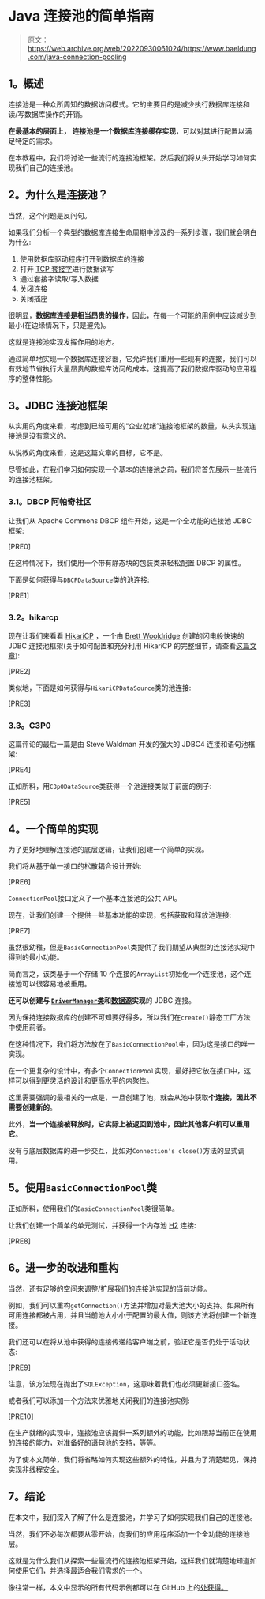 # Java 连接池的简单指南

> 原文：<https://web.archive.org/web/20220930061024/https://www.baeldung.com/java-connection-pooling>

## **1。概述**

连接池是一种众所周知的数据访问模式。它的主要目的是减少执行数据库连接和读/写数据库操作的开销。

**在最基本的层面上，** **连接池是一个数据库连接缓存实现**，可以对其进行配置以满足特定的需求。

在本教程中，我们将讨论一些流行的连接池框架。然后我们将从头开始学习如何实现我们自己的连接池。

## **2。为什么是连接池？**

当然，这个问题是反问句。

如果我们分析一个典型的数据库连接生命周期中涉及的一系列步骤，我们就会明白为什么:

1.  使用数据库驱动程序打开到数据库的连接
2.  打开 [TCP 套接字](https://web.archive.org/web/20221126232712/https://en.wikipedia.org/wiki/Network_socket)进行数据读写
3.  通过套接字读取/写入数据
4.  关闭连接
5.  关闭插座

很明显，**数据库连接是相当昂贵的操作**，因此，在每一个可能的用例中应该减少到最小(在边缘情况下，只是避免)。

这就是连接池实现发挥作用的地方。

通过简单地实现一个数据库连接容器，它允许我们重用一些现有的连接，我们可以有效地节省执行大量昂贵的数据库访问的成本。这提高了我们数据库驱动的应用程序的整体性能。

## **3。JDBC 连接池框架**

从实用的角度来看，考虑到已经可用的“企业就绪”连接池框架的数量，从头实现连接池是没有意义的。

从说教的角度来看，这是这篇文章的目标，它不是。

尽管如此，在我们学习如何实现一个基本的连接池之前，我们将首先展示一些流行的连接池框架。

### **3.1。DBCP 阿帕奇社区**

让我们从 Apache Commons DBCP 组件开始，这是一个全功能的连接池 JDBC 框架:

[PRE0]

在这种情况下，我们使用一个带有静态块的包装类来轻松配置 DBCP 的属性。

下面是如何获得与`DBCPDataSource`类的池连接:

[PRE1]

### **3.2。hikarcp**

现在让我们来看看 [HikariCP](https://web.archive.org/web/20221126232712/https://github.com/brettwooldridge/HikariCP) ，一个由 [Brett Wooldridge](https://web.archive.org/web/20221126232712/https://github.com/brettwooldridge) 创建的闪电般快速的 JDBC 连接池框架(关于如何配置和充分利用 HikariCP 的完整细节，请查看[这篇文章](/web/20221126232712/https://www.baeldung.com/hikaricp)):

[PRE2]

类似地，下面是如何获得与`HikariCPDataSource`类的池连接:

[PRE3]

### **3.3。C3P0**

这篇评论的最后一篇是由 Steve Waldman 开发的强大的 JDBC4 连接和语句池框架:

[PRE4]

正如所料，用`C3p0DataSource`类获得一个池连接类似于前面的例子:

[PRE5]

## **4。一个简单的实现**

为了更好地理解连接池的底层逻辑，让我们创建一个简单的实现。

我们将从基于单一接口的松散耦合设计开始:

[PRE6]

`ConnectionPool`接口定义了一个基本连接池的公共 API。

现在，让我们创建一个提供一些基本功能的实现，包括获取和释放池连接:

[PRE7]

虽然很幼稚，但是`BasicConnectionPool`类提供了我们期望从典型的连接池实现中得到的最小功能。

简而言之，该类基于一个存储 10 个连接的`ArrayList`初始化一个连接池，这个连接池可以很容易地被重用。

**还可以创建与 [`DriverManager`类](https://web.archive.org/web/20221126232712/https://docs.oracle.com/en/java/javase/11/docs/api/java.sql/java/sql/DriverManager.html)和[数据源](https://web.archive.org/web/20221126232712/https://docs.oracle.com/en/java/javase/11/docs/api/java.sql/javax/sql/DataSource.html)实现**的 JDBC 连接。

因为保持连接数据库的创建不可知要好得多，所以我们在`create()`静态工厂方法中使用前者。

在这种情况下，我们将方法放在了`BasicConnectionPool`中，因为这是接口的唯一实现。

在一个更复杂的设计中，有多个`ConnectionPool`实现，最好把它放在接口中，这样可以得到更灵活的设计和更高水平的内聚性。

这里需要强调的最相关的一点是，一旦创建了池，就会从池中获取**个连接，因此不需要创建新的**。

此外，**当一个连接被释放时，它实际上被返回到池中，因此其他客户机可以重用它**。

没有与底层数据库的进一步交互，比如对`Connection's close()`方法的显式调用。

## **5。使用`BasicConnectionPool`类**

正如所料，使用我们的`BasicConnectionPool`类很简单。

让我们创建一个简单的单元测试，并获得一个内存池 [H2](https://web.archive.org/web/20221126232712/http://www.h2database.com/html/main.html) 连接:

[PRE8]

## **6。进一步的改进和重构**

当然，还有足够的空间来调整/扩展我们的连接池实现的当前功能。

例如，我们可以重构`getConnection()`方法并增加对最大池大小的支持。如果所有可用连接都被占用，并且当前池大小小于配置的最大值，则该方法将创建一个新连接。

我们还可以在将从池中获得的连接传递给客户端之前，验证它是否仍处于活动状态:

[PRE9]

注意，该方法现在抛出了`SQLException`，这意味着我们也必须更新接口签名。

或者我们可以添加一个方法来优雅地关闭我们的连接池实例:

[PRE10]

在生产就绪的实现中，连接池应该提供一系列额外的功能，比如跟踪当前正在使用的连接的能力，对准备好的语句池的支持，等等。

为了使本文简单，我们将省略如何实现这些额外的特性，并且为了清楚起见，保持实现非线程安全。

## **7。结论**

在本文中，我们深入了解了什么是连接池，并学习了如何实现我们自己的连接池。

当然，我们不必每次都要从零开始，向我们的应用程序添加一个全功能的连接池层。

这就是为什么我们从探索一些最流行的连接池框架开始，这样我们就清楚地知道如何使用它们，并选择最适合我们需求的一个。

像往常一样，本文中显示的所有代码示例都可以在 GitHub 上的[处获得。](https://web.archive.org/web/20221126232712/https://github.com/eugenp/tutorials/tree/master/persistence-modules/core-java-persistence)